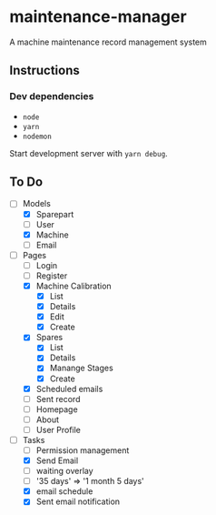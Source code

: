 # maintenance-manager

A machine maintenance record management system

## Instructions

### Dev dependencies

* `node`
* `yarn`
* `nodemon`

Start development server with `yarn debug`.

## To Do

* [ ] Models
  * [x] Sparepart
  * [ ] User
  * [x] Machine
  * [ ] Email

* [ ] Pages
  * [ ] Login
  * [ ] Register
  * [x] Machine Calibration
    * [x] List
    * [x] Details
    * [x] Edit
    * [x] Create
  * [x] Spares
    * [x] List
    * [x] Details
    * [x] Manange Stages
    * [x] Create
  * [x] Scheduled emails
  * [ ] Sent record
  * [ ] Homepage
  * [ ] About
  * [ ] User Profile

* [ ] Tasks
  * [ ] Permission management
  * [x] Send Email
  * [ ] waiting overlay
  * [ ] '35 days' => '1 month 5 days'
  * [x] email schedule
  * [x] Sent email notification
